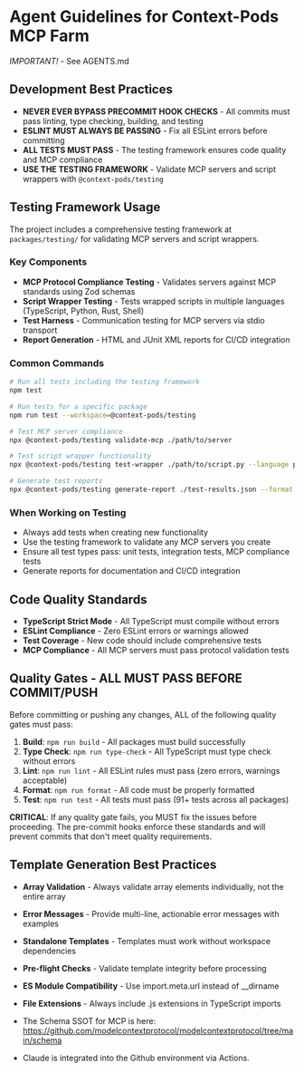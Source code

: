 # Agent Guidelines for Context-Pods MCP Farm

_IMPORTANT!_ - See AGENTS.md

## Development Best Practices

- **NEVER EVER BYPASS PRECOMMIT HOOK CHECKS** - All commits must pass linting, type checking, building, and testing
- **ESLINT MUST ALWAYS BE PASSING** - Fix all ESLint errors before committing
- **ALL TESTS MUST PASS** - The testing framework ensures code quality and MCP compliance
- **USE THE TESTING FRAMEWORK** - Validate MCP servers and script wrappers with `@context-pods/testing`

## Testing Framework Usage

The project includes a comprehensive testing framework at `packages/testing/` for validating MCP servers and script wrappers.

### Key Components

- **MCP Protocol Compliance Testing** - Validates servers against MCP standards using Zod schemas
- **Script Wrapper Testing** - Tests wrapped scripts in multiple languages (TypeScript, Python, Rust, Shell)
- **Test Harness** - Communication testing for MCP servers via stdio transport
- **Report Generation** - HTML and JUnit XML reports for CI/CD integration

### Common Commands

```bash
# Run all tests including the testing framework
npm test

# Run tests for a specific package
npm run test --workspace=@context-pods/testing

# Test MCP server compliance
npx @context-pods/testing validate-mcp ./path/to/server

# Test script wrapper functionality
npx @context-pods/testing test-wrapper ./path/to/script.py --language python

# Generate test reports
npx @context-pods/testing generate-report ./test-results.json --format html
```

### When Working on Testing

- Always add tests when creating new functionality
- Use the testing framework to validate any MCP servers you create
- Ensure all test types pass: unit tests, integration tests, MCP compliance tests
- Generate reports for documentation and CI/CD integration

## Code Quality Standards

- **TypeScript Strict Mode** - All TypeScript must compile without errors
- **ESLint Compliance** - Zero ESLint errors or warnings allowed
- **Test Coverage** - New code should include comprehensive tests
- **MCP Compliance** - All MCP servers must pass protocol validation tests

## Quality Gates - ALL MUST PASS BEFORE COMMIT/PUSH

Before committing or pushing any changes, ALL of the following quality gates must pass:

1. **Build**: `npm run build` - All packages must build successfully
2. **Type Check**: `npm run type-check` - All TypeScript must type check without errors
3. **Lint**: `npm run lint` - All ESLint rules must pass (zero errors, warnings acceptable)
4. **Format**: `npm run format` - All code must be properly formatted
5. **Test**: `npm run test` - All tests must pass (91+ tests across all packages)

**CRITICAL**: If any quality gate fails, you MUST fix the issues before proceeding. The pre-commit hooks enforce these standards and will prevent commits that don't meet quality requirements.

## Template Generation Best Practices

- **Array Validation** - Always validate array elements individually, not the entire array
- **Error Messages** - Provide multi-line, actionable error messages with examples
- **Standalone Templates** - Templates must work without workspace dependencies
- **Pre-flight Checks** - Validate template integrity before processing
- **ES Module Compatibility** - Use import.meta.url instead of \_\_dirname
- **File Extensions** - Always include .js extensions in TypeScript imports

- The Schema SSOT for MCP is here: https://github.com/modelcontextprotocol/modelcontextprotocol/tree/main/schema

- Claude is integrated into the Github environment via Actions.
